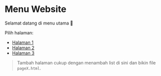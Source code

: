 # Menu Website

Selamat datang di menu utama 🚀  

Pilih halaman:

- [Halaman 1](page1.html)
- [Halaman 2](page2.html)
- [Halaman 3](page3.html)

> Tambah halaman cukup dengan menambah list di sini dan bikin file `pageX.html`.
